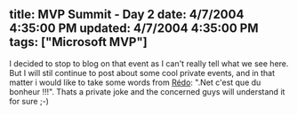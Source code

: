 title: MVP Summit - Day 2
date: 4/7/2004 4:35:00 PM
updated: 4/7/2004 4:35:00 PM
tags: ["Microsoft MVP"]
---
I decided to stop to blog on that event as I can't really tell what we see here. But I will stil continue to post about some cool private events, and in that matter i would like to take some words from [Rédo](http://blog.developpeur.org/redo): ".Net c'est que du bonheur !!!". Thats a private joke and the concerned guys will understand it for sure ;-)
